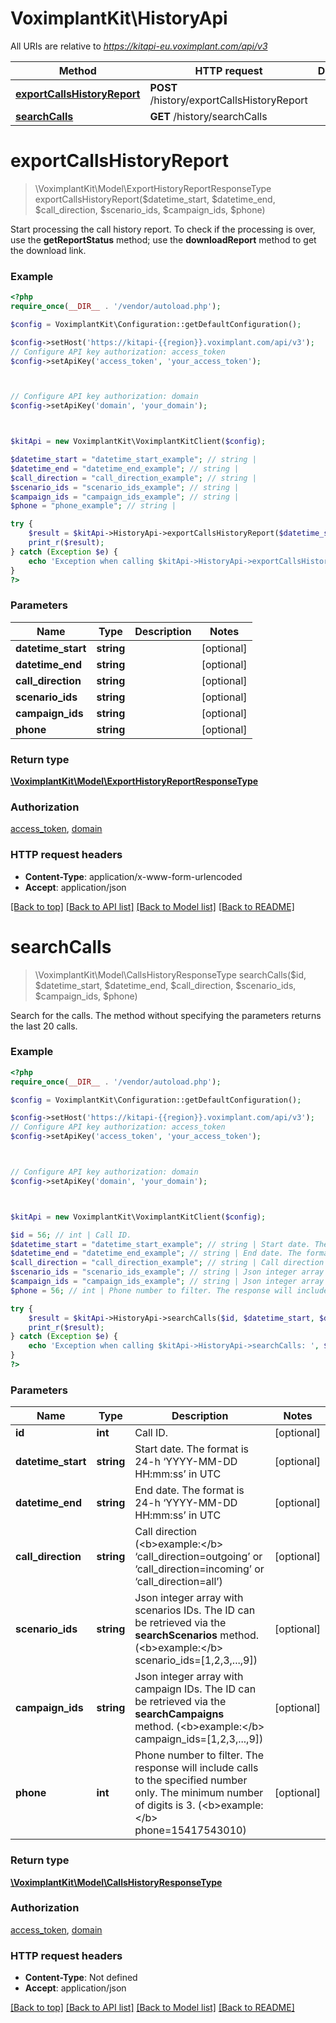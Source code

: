 # VoximplantKit\HistoryApi

All URIs are relative to *https://kitapi-eu.voximplant.com/api/v3*

Method | HTTP request | Description
------------- | ------------- | -------------
[**exportCallsHistoryReport**](HistoryApi.md#exportCallsHistoryReport) | **POST** /history/exportCallsHistoryReport | 
[**searchCalls**](HistoryApi.md#searchCalls) | **GET** /history/searchCalls | 


# **exportCallsHistoryReport**
> \VoximplantKit\Model\ExportHistoryReportResponseType exportCallsHistoryReport($datetime_start, $datetime_end, $call_direction, $scenario_ids, $campaign_ids, $phone)



Start processing the call history report. To check if the processing is over, use the <b>getReportStatus</b> method; use the <b>downloadReport</b> method to get the download link.

### Example
```php
<?php
require_once(__DIR__ . '/vendor/autoload.php');

$config = VoximplantKit\Configuration::getDefaultConfiguration();

$config->setHost('https://kitapi-{{region}}.voximplant.com/api/v3');
// Configure API key authorization: access_token
$config->setApiKey('access_token', 'your_access_token');



// Configure API key authorization: domain
$config->setApiKey('domain', 'your_domain');



$kitApi = new VoximplantKit\VoximplantKitClient($config);

$datetime_start = "datetime_start_example"; // string | 
$datetime_end = "datetime_end_example"; // string | 
$call_direction = "call_direction_example"; // string | 
$scenario_ids = "scenario_ids_example"; // string | 
$campaign_ids = "campaign_ids_example"; // string | 
$phone = "phone_example"; // string | 

try {
    $result = $kitApi->HistoryApi->exportCallsHistoryReport($datetime_start, $datetime_end, $call_direction, $scenario_ids, $campaign_ids, $phone);
    print_r($result);
} catch (Exception $e) {
    echo 'Exception when calling $kitApi->HistoryApi->exportCallsHistoryReport: ', $e->getMessage(), PHP_EOL;
}
?>
```

### Parameters

Name | Type | Description  | Notes
------------- | ------------- | ------------- | -------------
 **datetime_start** | **string**|  | [optional]
 **datetime_end** | **string**|  | [optional]
 **call_direction** | **string**|  | [optional]
 **scenario_ids** | **string**|  | [optional]
 **campaign_ids** | **string**|  | [optional]
 **phone** | **string**|  | [optional]

### Return type

[**\VoximplantKit\Model\ExportHistoryReportResponseType**](../Model/ExportHistoryReportResponseType.md)

### Authorization

[access_token](../../README.md#access_token), [domain](../../README.md#domain)

### HTTP request headers

 - **Content-Type**: application/x-www-form-urlencoded
 - **Accept**: application/json

[[Back to top]](#) [[Back to API list]](../../README.md#documentation-for-api-endpoints) [[Back to Model list]](../../README.md#documentation-for-models) [[Back to README]](../../README.md)

# **searchCalls**
> \VoximplantKit\Model\CallsHistoryResponseType searchCalls($id, $datetime_start, $datetime_end, $call_direction, $scenario_ids, $campaign_ids, $phone)



Search for the calls. The method without specifying the parameters returns the last 20 calls.

### Example
```php
<?php
require_once(__DIR__ . '/vendor/autoload.php');

$config = VoximplantKit\Configuration::getDefaultConfiguration();

$config->setHost('https://kitapi-{{region}}.voximplant.com/api/v3');
// Configure API key authorization: access_token
$config->setApiKey('access_token', 'your_access_token');



// Configure API key authorization: domain
$config->setApiKey('domain', 'your_domain');



$kitApi = new VoximplantKit\VoximplantKitClient($config);

$id = 56; // int | Call ID.
$datetime_start = "datetime_start_example"; // string | Start date. The format is 24-h ‘YYYY-MM-DD HH:mm:ss’ in UTC
$datetime_end = "datetime_end_example"; // string | End date. The format is 24-h ‘YYYY-MM-DD HH:mm:ss’ in UTC
$call_direction = "call_direction_example"; // string | Call direction (<b>example:</b> ‘call_direction=outgoing’ or ‘call_direction=incoming’ or ‘call_direction=all’)
$scenario_ids = "scenario_ids_example"; // string | Json integer array with scenarios IDs. The ID can be retrieved via the **searchScenarios** method. (<b>example:</b> scenario_ids=[1,2,3,...,9])
$campaign_ids = "campaign_ids_example"; // string | Json integer array with campaign IDs. The ID can be retrieved via the **searchCampaigns** method. (<b>example:</b> campaign_ids=[1,2,3,...,9])
$phone = 56; // int | Phone number to filter. The response will include calls to the specified number only. The minimum number of digits is 3. (<b>example:</b> phone=15417543010)

try {
    $result = $kitApi->HistoryApi->searchCalls($id, $datetime_start, $datetime_end, $call_direction, $scenario_ids, $campaign_ids, $phone);
    print_r($result);
} catch (Exception $e) {
    echo 'Exception when calling $kitApi->HistoryApi->searchCalls: ', $e->getMessage(), PHP_EOL;
}
?>
```

### Parameters

Name | Type | Description  | Notes
------------- | ------------- | ------------- | -------------
 **id** | **int**| Call ID. | [optional]
 **datetime_start** | **string**| Start date. The format is 24-h ‘YYYY-MM-DD HH:mm:ss’ in UTC | [optional]
 **datetime_end** | **string**| End date. The format is 24-h ‘YYYY-MM-DD HH:mm:ss’ in UTC | [optional]
 **call_direction** | **string**| Call direction (&lt;b&gt;example:&lt;/b&gt; ‘call_direction&#x3D;outgoing’ or ‘call_direction&#x3D;incoming’ or ‘call_direction&#x3D;all’) | [optional]
 **scenario_ids** | **string**| Json integer array with scenarios IDs. The ID can be retrieved via the **searchScenarios** method. (&lt;b&gt;example:&lt;/b&gt; scenario_ids&#x3D;[1,2,3,...,9]) | [optional]
 **campaign_ids** | **string**| Json integer array with campaign IDs. The ID can be retrieved via the **searchCampaigns** method. (&lt;b&gt;example:&lt;/b&gt; campaign_ids&#x3D;[1,2,3,...,9]) | [optional]
 **phone** | **int**| Phone number to filter. The response will include calls to the specified number only. The minimum number of digits is 3. (&lt;b&gt;example:&lt;/b&gt; phone&#x3D;15417543010) | [optional]

### Return type

[**\VoximplantKit\Model\CallsHistoryResponseType**](../Model/CallsHistoryResponseType.md)

### Authorization

[access_token](../../README.md#access_token), [domain](../../README.md#domain)

### HTTP request headers

 - **Content-Type**: Not defined
 - **Accept**: application/json

[[Back to top]](#) [[Back to API list]](../../README.md#documentation-for-api-endpoints) [[Back to Model list]](../../README.md#documentation-for-models) [[Back to README]](../../README.md)

